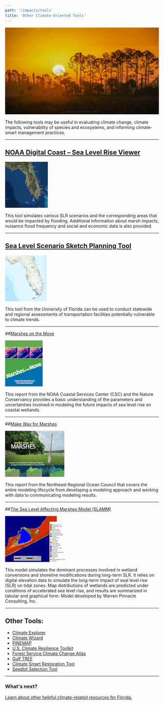 ```yaml
---
path: '/impacts/tools'
title: 'Other Climate-Oriented Tools'
---
```


<content-header icon="tools" title="Other Climate-Oriented Tools">
</content-header>

<!-- https://www.flickr.com/photos/bigcypressnps/40159816361/ -->

![Big Cypress National Preserve](40159816361_a986640b45_k.jpg 'Photo: NPS.')

The following tools may be useful in evaluating climate change, climate impacts, vulnerability of species and ecosystems, and informing climate-smart management practices.

---

## [NOAA Digital Coast – Sea Level Rise Viewer](https://coast.noaa.gov/slr/)

<div class="float-left thumbnail-small">
<img src="tools-noaa-slr.png"></img>
</div>

This tool simulates various SLR scenarios and the corresponding areas that would be impacted by flooding. Additional information about marsh impacts, nuisance flood frequency and social and economic data is also provided.

<div class="clear"></div>
<hr />

## [Sea Level Scenario Sketch Planning Tool](http://sls.geoplan.ufl.edu/#intro)

<div class="float-left thumbnail-small">
<img src="tools-fl-seasketch.png"></img>
</div>

This tool from the University of Florida can be used to conduct statewide and regional assessments of transportation facilities potentially vulnerable to climate trends.

<div class="clear"></div>
<hr />

##[Marshes on the Move](https://coast.noaa.gov/data/digitalcoast/pdf/marshes-on-the-move.pdf)

<div class="float-left thumbnail-small">
<img src="tools-motm.png"></img>
</div>

This report from the NOAA Coastal Services Center (CSC) and the Nature Conservancy provides a basic understanding of the parameters and uncertainties involved in modeling the future impacts of sea level rise on coastal wetlands.

<div class="clear"></div>
<hr />

##[Make Way for Marshes](http://northeastoceancouncil.org/committees/coastal-hazards-resilience/resilient-shorelines/make-way-for-marshes/)

<div class="float-left thumbnail-small">
<img src="tools-mwfm.png"></img>
</div>

This report from the Northeast Regional Ocean Council that covers the entire modeling lifecycle from developing a modeling approach and working with data to communicating modeling results.

<div class="clear"></div>
<hr />

##[The Sea Level Affecting Marshes Model (SLAMM)](http://warrenpinnacle.com/prof/SLAMM/)

<div class="float-left thumbnail-small">
<img src="tools-slamm.jpg"></img>
</div>

This model simulates the dominant processes involved in wetland conversions and shoreline modifications during long-term SLR. It relies on digital elevation data to simulate the long-term impact of seal level rise (SLR) on tidal zones. Map distributions of wetlands are predicted under conditions of accelerated sea level rise, and results are summarized in tabular and graphical form. Model developed by Warren Pinnacle Consulting, Inc.

<div class="clear"></div>
<hr />

## Other Tools:

- [Climate Explorer](https://crt-climate-explorer.nemac.org/)
- [Climate Wizard](https://www.fs.usda.gov/ccrc/tools/climate-wizard)
- [PINEMAP](http://www.nc-climate.ncsu.edu/pinemap/index.php)
- [U.S. Climate Resilience Toolkit](https://toolkit.climate.gov/tools)
- [Forest Service Climate Change Atlas](http://www.fs.fed.us/nrs/atlas/)
- [Gulf TREE](http://www.gulftree.org/)
- [Climate Smart Restoration Tool](https://climaterestorationtool.org/csrt/)
- [Seedlot Selection Tool](https://seedlotselectiontool.org/sst/)

<hr class="divider" />

### What's next?

[Learn about other helpful climate-related resources for Florida.](/impacts/resources)
